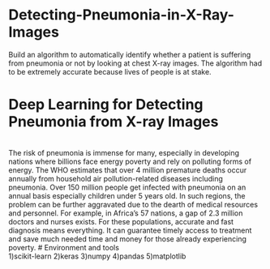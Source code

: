 # Detecting-Pneumonia-in-X-Ray-Images
Build an algorithm to automatically identify whether a patient is suffering from pneumonia or not by looking at chest X-ray images. The algorithm had to be extremely accurate because lives of people is at stake.
<br>
# Deep Learning for Detecting Pneumonia from X-ray Images
<br>
The risk of pneumonia is immense for many, especially in developing nations where billions face energy poverty and rely on polluting forms of energy. The WHO estimates that over 4 million premature deaths occur annually from household air pollution-related diseases including pneumonia. Over 150 million people get infected with pneumonia on an annual basis especially children under 5 years old. In such regions, the problem can be further aggravated due to the dearth of medical resources and personnel. For example, in Africa’s 57 nations, a gap of 2.3 million doctors and nurses exists. For these populations, accurate and fast diagnosis means everything. It can guarantee timely access to treatment and save much needed time and money for those already experiencing poverty.
# Environment and tools
<br>
1)scikit-learn
2)keras
3)numpy
4)pandas
5)matplotlib
